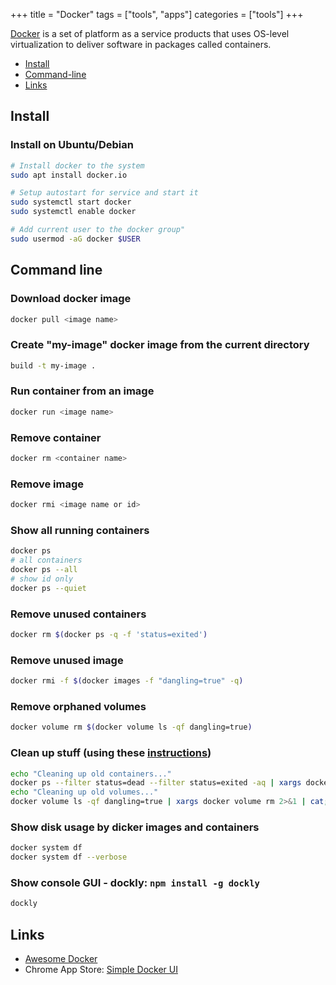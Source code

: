 +++
title = "Docker"
tags = ["tools", "apps"]
categories = ["tools"]
+++


[Docker](https://www.docker.com/) is a set of platform as a service products that uses OS-level virtualization to deliver software in packages called containers.

* [Install](#install)
* [Command-line](#command-line)
* [Links](#links)

## Install

### Install on Ubuntu/Debian
```bash
# Install docker to the system
sudo apt install docker.io

# Setup autostart for service and start it
sudo systemctl start docker
sudo systemctl enable docker

# Add current user to the docker group"
sudo usermod -aG docker $USER
```

## Command line

### Download docker image
```bash
docker pull <image name>
```

### Create "my-image" docker image from the current directory
```bash
build -t my-image .
```

### Run container from an image
```bash
docker run <image name>
```

### Remove container
```bash
docker rm <container name>
```

### Remove image
```bash
docker rmi <image name or id>
```

### Show all running containers
```bash
docker ps
# all containers
docker ps --all
# show id only
docker ps --quiet
```

### Remove unused containers
```bash
docker rm $(docker ps -q -f 'status=exited')
```

### Remove unused image
```bash
docker rmi -f $(docker images -f "dangling=true" -q)
```

### Remove orphaned volumes
```bash
docker volume rm $(docker volume ls -qf dangling=true)
```

### Clean up stuff (using these [instructions](https://lebkowski.name/docker-volumes/))
```bash
echo "Cleaning up old containers..."
docker ps --filter status=dead --filter status=exited -aq | xargs docker rm -v 2>&1 | cat;
echo "Cleaning up old volumes..."
docker volume ls -qf dangling=true | xargs docker volume rm 2>&1 | cat;
```

### Show disk usage by dicker images and containers
```bash
docker system df
docker system df --verbose
```

### Show console GUI - dockly: ```npm install -g dockly```
```bash
dockly
```


## Links

* [Awesome Docker](https://github.com/veggiemonk/awesome-docker)
* Chrome App Store: [Simple Docker UI](https://chrome.google.com/webstore/detail/simple-docker-ui/jfaelnolkgonnjdlkfokjadedkacbnib)
